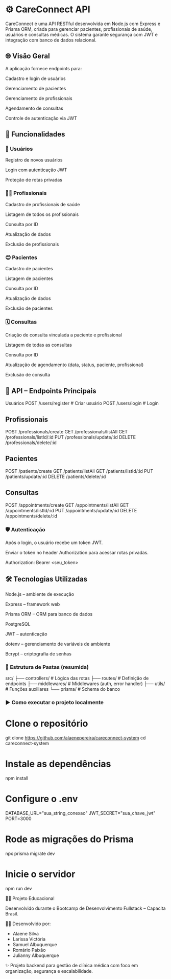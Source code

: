 # ﻿⚙️ CareConnect API

CareConnect é uma API RESTful desenvolvida em Node.js com Express e Prisma ORM, criada para gerenciar pacientes, profissionais de saúde, usuários e consultas médicas.
O sistema garante segurança com JWT e integração com banco de dados relacional.

## 🌐 Visão Geral

A aplicação fornece endpoints para:

Cadastro e login de usuários

Gerenciamento de pacientes

Gerenciamento de profissionais

Agendamento de consultas

Controle de autenticação via JWT

## 🚀 Funcionalidades

### 👤 Usuários

Registro de novos usuários

Login com autenticação JWT

Proteção de rotas privadas

### 🧑‍⚕️ Profissionais

Cadastro de profissionais de saúde

Listagem de todos os profissionais

Consulta por ID

Atualização de dados

Exclusão de profissionais

### 😊 Pacientes

Cadastro de pacientes

Listagem de pacientes

Consulta por ID

Atualização de dados

Exclusão de pacientes

### 🗓️ Consultas

Criação de consulta vinculada a paciente e profissional

Listagem de todas as consultas

Consulta por ID

Atualização de agendamento (data, status, paciente, profissional)

Exclusão de consulta

## 🔗 API – Endpoints Principais
Usuários
POST   /users/register     # Criar usuário
POST   /users/login        # Login

## Profissionais
POST   /professionals/create
GET    /professionals/listAll
GET    /professionals/listId/:id
PUT    /professionals/update/:id
DELETE /professionals/delete/:id

## Pacientes
POST   /patients/create
GET    /patients/listAll
GET    /patients/listId/:id
PUT    /patients/update/:id
DELETE /patients/delete/:id

## Consultas
POST   /appointments/create
GET    /appointments/listAll
GET    /appointments/listId/:id
PUT    /appointments/update/:id
DELETE /appointments/delete/:id

### 🛡️ Autenticação

Após o login, o usuário recebe um token JWT.

Enviar o token no header Authorization para acessar rotas privadas.

Authorization: Bearer <seu_token>

## 🛠️ Tecnologias Utilizadas

Node.js – ambiente de execução

Express – framework web

Prisma ORM – ORM para banco de dados

PostgreSQL 

JWT – autenticação

dotenv – gerenciamento de variáveis de ambiente

Bcrypt – criptografia de senhas

### 📂 Estrutura de Pastas (resumida)
src/
├── controllers/   # Lógica das rotas
├── routes/        # Definição de endpoints
├── middlewares/   # Middlewares (auth, error handler)
├── utils/         # Funções auxiliares
└── prisma/        # Schema do banco

### ▶️ Como executar o projeto localmente
# Clone o repositório
git clone https://github.com/alaenepereira/careconnect-system
cd careconnect-system

# Instale as dependências
npm install

# Configure o .env
DATABASE_URL="sua_string_conexao"
JWT_SECRET="sua_chave_jwt"
PORT=3000

# Rode as migrações do Prisma
npx prisma migrate dev

# Inicie o servidor
npm run dev

👨‍🏫 Projeto Educacional

Desenvolvido durante o Bootcamp de Desenvolvimento Fullstack – Capacita Brasil.

👩‍💻 Desenvolvido por:

- Alaene Silva
- Larissa Victória
- Samuel Albuquerque
- Romário Paixão
- Julianny Albuquerque

✨ Projeto backend para gestão de clínica médica com foco em organização, segurança e escalabilidade.


